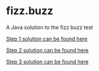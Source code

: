 # fizz.buzz
A Java solution to the fizz buzz test

[Step 1 solution can be found here](https://github.com/im85288/fizz.buzz/releases/tag/fizz.buzz-v1.0.0)

[Step 2 solution can be found here](https://github.com/im85288/fizz.buzz/releases/tag/fizz.buzz-v1.0.1)

[Step 3 solution can be found here](https://github.com/im85288/fizz.buzz/releases/tag/fizz.buzz-v1.0.2)